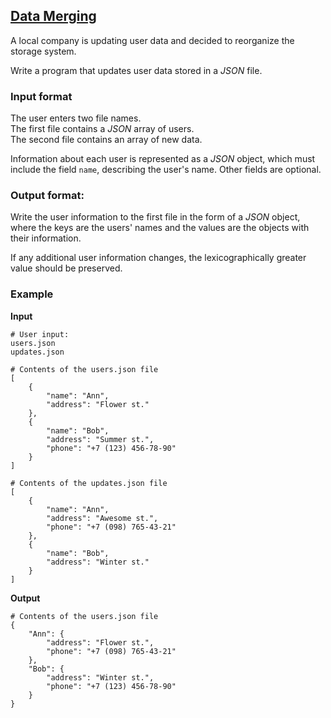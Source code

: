 ## [Data Merging](../../../solutions/3.5/35_n.py)

A local company is updating user data and decided to reorganize the storage system.

Write a program that updates user data stored in a _JSON_ file.

### Input format

The user enters two file names.\
The first file contains a _JSON_ array of users.\
The second file contains an array of new data.

Information about each user is represented as a _JSON_ object, which must include the field `name`, describing the user's name. Other fields are optional.

### Output format:

Write the user information to the first file in the form of a _JSON_ object, where the keys are the users' names and the values are the objects with their information.

If any additional user information changes, the lexicographically greater value should be preserved.

### Example

__Input__
```plaintext
# User input:
users.json
updates.json

# Contents of the users.json file
[
    {
        "name": "Ann",
        "address": "Flower st."
    },
    {
        "name": "Bob",
        "address": "Summer st.",
        "phone": "+7 (123) 456-78-90"
    }
]

# Contents of the updates.json file
[
    {
        "name": "Ann",
        "address": "Awesome st.",
        "phone": "+7 (098) 765-43-21"
    },
    {
        "name": "Bob",
        "address": "Winter st."
    }
]

```

__Output__
```plaintext
# Contents of the users.json file
{
    "Ann": {
        "address": "Flower st.",
        "phone": "+7 (098) 765-43-21"
    },
    "Bob": {
        "address": "Winter st.",
        "phone": "+7 (123) 456-78-90"
    }
}
```